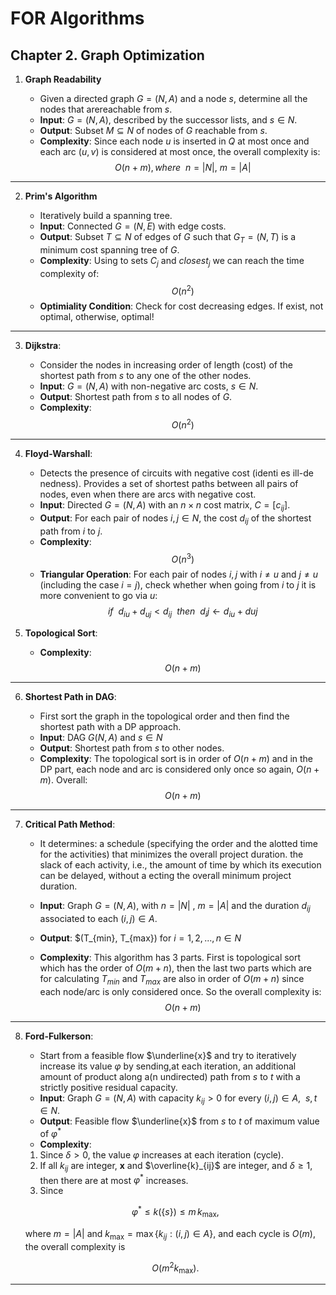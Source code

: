 # FOR Algorithms

## Chapter 2. Graph Optimization

1. **Graph Readability**

    - Given a directed graph $G = (N,A)$ and a node $s$, determine all the nodes that arereachable from $s$.
    - **Input**: $G = (N,A)$, described by the successor lists, and $s \in N$.
    - **Output**: Subset $M \subseteq N$ of nodes of $G$ reachable from $s$.
    - **Complexity**: Since each node $u$ is inserted in $Q$ at most once and each arc $(u,v)$ is considered at most once, the overall complexity is:
        $$
        O(n+m), where \ \ n = |N|, \ m = |A|
        $$

---

2. **Prim's Algorithm**

    - Iteratively build a spanning tree.
    - **Input**: Connected $G=(N, E)$ with edge costs.
    - **Output**: Subset $T \subseteq N$ of edges of $G$ such that $G_T=(N,T)$ is a minimum cost spanning tree of $G$.
    - **Complexity**: Using to sets $C_j$ and $closest_j$ we can reach the time complexity of:
        $$
        O(n^2)
        $$
    - **Optimiality Condition**: Check for cost decreasing edges. If exist, not optimal, otherwise, optimal!

---

3. **Dijkstra**:

    - Consider the nodes in increasing order of length (cost) of the shortest path from $s$
      to any one of the other nodes.
    - **Input**: $G = (N,A)$ with non-negative arc costs, $s \in N$.
    - **Output**: Shortest path from $s$ to all nodes of $G$.
    - **Complexity**:
        $$
        O(n^2)
        $$

---

4. **Floyd-Warshall**:

    - Detects the presence of circuits with negative cost (identi es ill-de nedness). Provides a set of shortest paths between all pairs of nodes, even when there are arcs with negative cost.
    - **Input**: Directed $G=(N,A)$ with an $n \times n$ cost matrix, $C=[c_{ij}]$.
    - **Output**: For each pair of nodes $i,j \in N$, the cost $d_{ij}$ of the shortest path from $i$ to $j$.
    - **Complexity**:
        $$
        O(n^3)
        $$
    - **Triangular Operation**: For each pair of nodes $i, j$ with $i \neq u$ and $j \neq u$ (including the case $i=j$), check whether when going from $i$ to $j$ it is more convenient to go via $u$:
        $$
        if \ \ d_{iu} + d_{uj} \lt d_{ij} \ \ then \ \ d_ij \leftarrow d_{iu} + d{uj}
        $$

5. **Topological Sort**:

    - **Complexity**:
        $$
        O(n+m)
        $$

---

6. **Shortest Path in DAG**:

    - First sort the graph in the topological order and then find the shortest path with a DP approach.
    - **Input**: DAG $G(N,A)$ and $s \in N$
    - **Output**: Shortest path from $s$ to other nodes.
    - **Complexity**: The topological sort is in order of $O(n+m)$ and in the DP part, each node and arc is considered only once so again, $O(n+m)$. Overall:
        $$
        O(n+m)
        $$

---

7. **Critical Path Method**:

    - It determines: a schedule (specifying the order and the alotted time for the activities) that minimizes the overall project duration. the slack of each activity, i.e., the amount of time by which its execution can be delayed, without a ecting the overall minimum project duration.

    - **Input**: Graph $G = (N,A)$, with $n = |N|$ , $m = |A|$ and the duration $d_{ij}$
      associated to each $(i,j) \in A$.
    - **Output**: $(T_{min}, T_{max}) for $i = 1, 2, ..., n \in N$
    - **Complexity**: This algorithm has 3 parts. First is topological sort which has the order of $O(m+n)$, then the last two parts which are for calculating $T_{min}$ and $T_{max}$ are also in order of $O(m+n)$ since each node/arc is only considered once. So the overall complexity is:
        $$
        O(n+m)
        $$

---

8. **Ford-Fulkerson**:

    - Start from a feasible flow $\underline{x}$ and try to iteratively increase its value $\varphi$ by sending,at each iteration, an additional amount of product along a(n undirected) path from $s$ to $t$ with a strictly positive residual capacity.
    - **Input**: Graph $G=(N,A)$ with capacity $k_{ij} \gt 0$ for every $(i,j) \in A, \ \ s,t \in N$.
    - **Output**: Feasible flow $\underline{x}$ from $s$ to $t$ of maximum value of $\varphi^*$
    - **Complexity**:

    1. Since $\delta > 0$, the value $\varphi$ increases at each iteration (cycle).
    2. If all $k_{ij}$ are integer, $\mathbf{x}$ and $\overline{k}_{ij}$ are integer, and $\delta \geq 1$, then there are at most $\varphi^*$ increases.
    3. Since

    $$
    \varphi^* \leq k(\{s\}) \leq m \, k_{\text{max}},
    $$

    where $m = |A|$ and $k_{\text{max}} = \max\{k_{ij} : (i,j) \in A\}$, and each cycle is $O(m)$, the overall complexity is

    $$
    O(m^2 k_{\text{max}}).
    $$

---
